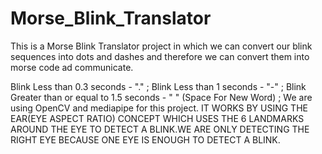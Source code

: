 # Morse_Blink_Translator
This is a Morse Blink Translator project in which we can convert our blink sequences into dots and dashes and therefore we can convert them into morse code ad communicate.


Blink Less than 0.3 seconds - "." ;
Blink Less than 1 seconds - "-" ;
Blink Greater than or equal to 1.5 seconds - " " (Space For New Word) ;
We are using OpenCV and mediapipe for this project.
IT WORKS BY USING THE EAR(EYE ASPECT RATIO) CONCEPT WHICH USES THE 6 LANDMARKS AROUND THE EYE TO DETECT A BLINK.WE ARE ONLY DETECTING THE RIGHT EYE BECAUSE ONE EYE IS ENOUGH TO DETECT A BLINK.
